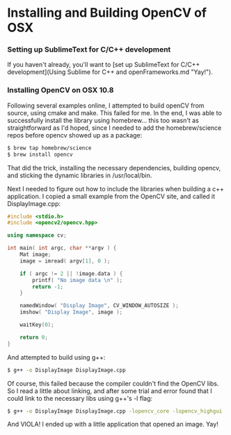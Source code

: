# Installing and Building OpenCV of OSX

### Setting up SublimeText for C/C++ development

If you haven't already, you'll want to [set up SublimeText for C/C++ development](Using Sublime for C++ and openFrameworks.md "Yay!").

### Installing OpenCV on OSX 10.8

Following several examples online, I attempted to build openCV from source, using cmake and make.  This failed for me.  In the end, I was able to successfully install the library using homebrew... this too wasn't as straightforward as I'd hoped, since I needed to add the homebrew/science repos before opencv showed up as a package:

```bash
$ brew tap homebrew/science
$ brew install opencv
```

That did the trick, installing the necessary dependencies, building opencv, and sticking the dynamic libraries in /usr/local/bin.

Next I needed to figure out how to include the libraries when building a c++ application.  I copied a small example from the OpenCV site, and called it DisplayImage.cpp:

```c++
#include <stdio.h>
#include <opencv2/opencv.hpp>

using namespace cv;

int main( int argc, char **argv ) {
    Mat image;
    image = imread( argv[1], 0 );

    if ( argc != 2 || !image.data ) {
        printf( "No image data \n" );
        return -1;
    }

    namedWindow( "Display Image", CV_WINDOW_AUTOSIZE );
    imshow( "Display Image", image );

    waitKey(0);

    return 0;
}
```

And attempted to build using g++:

```bash
$ g++ -o DisplayImage DisplayImage.cpp
```

Of course, this failed because the compiler couldn't find the OpenCV libs.  So I read a little about linking, and after some trial and error found that I could link to the necessary libs using g++'s -l flag:

```bash
$ g++ -o DisplayImage DisplayImage.cpp -lopencv_core -lopencv_highgui
```

And VIOLA!  I ended up with a little application that opened an image.  Yay!
